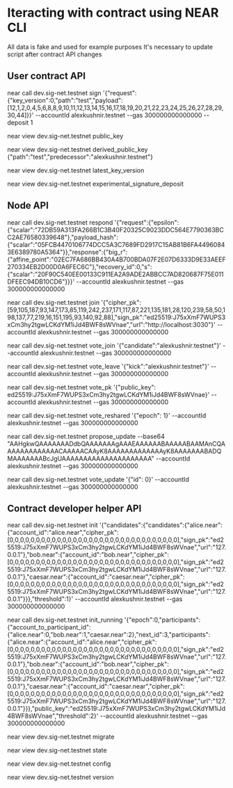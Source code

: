 # Iteracting with contract using NEAR CLI
All data is fake and used for example purposes
It's necessary to update script after contract API changes
## User contract API

near call dev.sig-net.testnet sign '{"request":{"key_version":0,"path":"test","payload":[12,1,2,0,4,5,6,8,8,9,10,11,12,13,14,15,16,17,18,19,20,21,22,23,24,25,26,27,28,29,30,44]}}' --accountId alexkushnir.testnet --gas 300000000000000 --deposit 1

near view dev.sig-net.testnet public_key

near view dev.sig-net.testnet derived_public_key {"path":"test","predecessor":"alexkushnir.testnet"}

near view dev.sig-net.testnet latest_key_version

near view dev.sig-net.testnet experimental_signature_deposit


## Node API

near call dev.sig-net.testnet respond '{"request":{"epsilon":{"scalar":"72DB59A313FA266B1C3B40F20325C9023DDC564E7790363BCC2AE76580339648"},"payload_hash":{"scalar":"05FCB4470106774DCC5A3C7689FD2917C15AB81B6FA44960843E6389780A5364"}},"response":{"big_r":{"affine_point":"02EC7FA686BB430A4B700BDA07F2E07D6333D9E33AEEF270334EB2D00D0A6FEC6C"},"recovery_id":0,"s":{"scalar":"20F90C540EE00133C911EA2A9ADE2ABBCC7AD820687F75E011DFEEC94DB10CD6"}}}' --accountId alexkushnir.testnet --gas 300000000000000

near call dev.sig-net.testnet join '{"cipher_pk":[59,105,187,93,147,173,85,119,242,237,171,117,87,221,135,181,28,120,239,58,50,198,137,77,219,16,151,195,93,140,92,88],"sign_pk":"ed25519:J75xXmF7WUPS3xCm3hy2tgwLCKdYM1iJd4BWF8sWVnae","url":"http://localhost:3030"}' --accountId alexkushnir.testnet --gas 300000000000000

near call dev.sig-net.testnet vote_join '{"candidate":"alexkushnir.testnet"}' --accountId alexkushnir.testnet --gas 300000000000000

near call dev.sig-net.testnet vote_leave '{"kick":"alexkushnir.testnet"}' --accountId alexkushnir.testnet --gas 300000000000000

near call dev.sig-net.testnet vote_pk '{"public_key": ed25519:J75xXmF7WUPS3xCm3hy2tgwLCKdYM1iJd4BWF8sWVnae}' --accountId alexkushnir.testnet --gas 300000000000000

near call dev.sig-net.testnet vote_reshared '{"epoch": 1}' --accountId alexkushnir.testnet --gas 300000000000000

near call dev.sig-net.testnet propose_update --base64 "AAHgkwQAAAAAAADdbQAAAAAAAgAAAEAAAAAABAAAAABAAMAnCQAAAAAAAAAAAAACAAAAACAAyK8AAAAAAAAAAAAAyK8AAAAAAABADQMAAAAAAABcJgUAAAAAAAAAAAAAAAAAAAAA" --accountId alexkushnir.testnet --gas 300000000000000

near call dev.sig-net.testnet vote_update '{"id": 0}' --accountId alexkushnir.testnet --gas 300000000000000


## Contract developer helper API

near call dev.sig-net.testnet init '{"candidates":{"candidates":{"alice.near":{"account_id":"alice.near","cipher_pk":[0,0,0,0,0,0,0,0,0,0,0,0,0,0,0,0,0,0,0,0,0,0,0,0,0,0,0,0,0,0,0,0],"sign_pk":"ed25519:J75xXmF7WUPS3xCm3hy2tgwLCKdYM1iJd4BWF8sWVnae","url":"127.0.0.1"},"bob.near":{"account_id":"bob.near","cipher_pk":[0,0,0,0,0,0,0,0,0,0,0,0,0,0,0,0,0,0,0,0,0,0,0,0,0,0,0,0,0,0,0,0],"sign_pk":"ed25519:J75xXmF7WUPS3xCm3hy2tgwLCKdYM1iJd4BWF8sWVnae","url":"127.0.0.1"},"caesar.near":{"account_id":"caesar.near","cipher_pk":[0,0,0,0,0,0,0,0,0,0,0,0,0,0,0,0,0,0,0,0,0,0,0,0,0,0,0,0,0,0,0,0],"sign_pk":"ed25519:J75xXmF7WUPS3xCm3hy2tgwLCKdYM1iJd4BWF8sWVnae","url":"127.0.0.1"}}},"threshold":1}' --accountId alexkushnir.testnet --gas 300000000000000

near call dev.sig-net.testnet init_running '{"epoch":0,"participants":{"account_to_participant_id":{"alice.near":0,"bob.near":1,"caesar.near":2},"next_id":3,"participants":{"alice.near":{"account_id":"alice.near","cipher_pk":[0,0,0,0,0,0,0,0,0,0,0,0,0,0,0,0,0,0,0,0,0,0,0,0,0,0,0,0,0,0,0,0],"sign_pk":"ed25519:J75xXmF7WUPS3xCm3hy2tgwLCKdYM1iJd4BWF8sWVnae","url":"127.0.0.1"},"bob.near":{"account_id":"bob.near","cipher_pk":[0,0,0,0,0,0,0,0,0,0,0,0,0,0,0,0,0,0,0,0,0,0,0,0,0,0,0,0,0,0,0,0],"sign_pk":"ed25519:J75xXmF7WUPS3xCm3hy2tgwLCKdYM1iJd4BWF8sWVnae","url":"127.0.0.1"},"caesar.near":{"account_id":"caesar.near","cipher_pk":[0,0,0,0,0,0,0,0,0,0,0,0,0,0,0,0,0,0,0,0,0,0,0,0,0,0,0,0,0,0,0,0],"sign_pk":"ed25519:J75xXmF7WUPS3xCm3hy2tgwLCKdYM1iJd4BWF8sWVnae","url":"127.0.0.1"}}},"public_key":"ed25519:J75xXmF7WUPS3xCm3hy2tgwLCKdYM1iJd4BWF8sWVnae","threshold":2}' --accountId alexkushnir.testnet --gas 300000000000000

near view dev.sig-net.testnet migrate

near view dev.sig-net.testnet state

near view dev.sig-net.testnet config

near view dev.sig-net.testnet version
